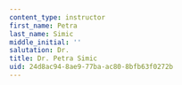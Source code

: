 ```yaml
---
content_type: instructor
first_name: Petra
last_name: Simic
middle_initial: ''
salutation: Dr.
title: Dr. Petra Simic
uid: 24d8ac94-8ae9-77ba-ac80-8bfb63f0272b
---
```

